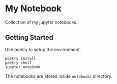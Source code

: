 # My Notebook

Collection of my jupyter notebooks.

## Getting Started

Use poetry to setup the environment.
```
poetry install
poetry shell
jupyter notebook
```

The notebooks are stored inside `notebooks` directory.
